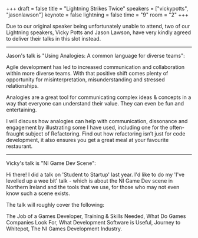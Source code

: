 +++
draft = false
title = "Lightning Strikes Twice"
speakers = ["vickypotts", "jasonlawson"]
keynote = false
lightning = false
time = "9"
room = "2"
+++

Due to our original speaker being unfortunately unable to attend, two of our Lightning speakers, Vicky Potts and Jason Lawson, have very kindly agreed to deliver their talks in this slot instead.

---

Jason's talk is "Using Analogies: A common language for diverse teams":

Agile development has led to increased communication and collaboration within more diverse teams.  With that positive shift comes plenty of opportunity for misinterpretation, misunderstanding and stressed relationships.

Analogies are a great tool for communicating complex ideas & concepts in a way that everyone can understand their value.  They can even be fun and entertaining.

I will discuss how analogies can help with communication, dissonance and engagement by illustrating some I have used, including one for the often-fraught subject of Refactoring.   Find out how refactoring isn’t just for code development, it also ensures you get a great meal at your favourite restaurant.

---

Vicky's talk is "NI Game Dev Scene":

Hi there! I did a talk on 'Student to Startup' last year. I'd like to do my 'I've levelled up a wee bit' talk - which is about the NI Game Dev scene in Northern Ireland and the tools that we use, for those who may not even know such a scene exists. 

The talk will roughly cover the following:

The Job of a Games Developer, Training & Skills Needed, What Do Games Companies Look For, What Development Software is Useful, Journey to Whitepot, The NI Games Development Industry.